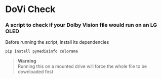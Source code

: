 # DoVi Check
### A script to check if your Dolby Vision file would run on an LG OLED

Before running the script, install its dependencies

```sh 
pip install pymediainfo colorama
```
> **Warning** <br />
> Running this on a mounted drive will force the whole file to be downloaded first

